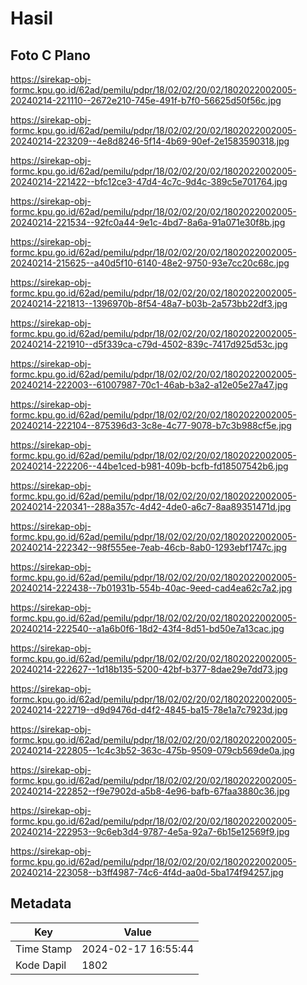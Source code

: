 # Hasil

## Foto C Plano

https://sirekap-obj-formc.kpu.go.id/62ad/pemilu/pdpr/18/02/02/20/02/1802022002005-20240214-221110--2672e210-745e-491f-b7f0-56625d50f56c.jpg

https://sirekap-obj-formc.kpu.go.id/62ad/pemilu/pdpr/18/02/02/20/02/1802022002005-20240214-223209--4e8d8246-5f14-4b69-90ef-2e1583590318.jpg

https://sirekap-obj-formc.kpu.go.id/62ad/pemilu/pdpr/18/02/02/20/02/1802022002005-20240214-221422--bfc12ce3-47d4-4c7c-9d4c-389c5e701764.jpg

https://sirekap-obj-formc.kpu.go.id/62ad/pemilu/pdpr/18/02/02/20/02/1802022002005-20240214-221534--92fc0a44-9e1c-4bd7-8a6a-91a071e30f8b.jpg

https://sirekap-obj-formc.kpu.go.id/62ad/pemilu/pdpr/18/02/02/20/02/1802022002005-20240214-215625--a40d5f10-6140-48e2-9750-93e7cc20c68c.jpg

https://sirekap-obj-formc.kpu.go.id/62ad/pemilu/pdpr/18/02/02/20/02/1802022002005-20240214-221813--1396970b-8f54-48a7-b03b-2a573bb22df3.jpg

https://sirekap-obj-formc.kpu.go.id/62ad/pemilu/pdpr/18/02/02/20/02/1802022002005-20240214-221910--d5f339ca-c79d-4502-839c-7417d925d53c.jpg

https://sirekap-obj-formc.kpu.go.id/62ad/pemilu/pdpr/18/02/02/20/02/1802022002005-20240214-222003--61007987-70c1-46ab-b3a2-a12e05e27a47.jpg

https://sirekap-obj-formc.kpu.go.id/62ad/pemilu/pdpr/18/02/02/20/02/1802022002005-20240214-222104--875396d3-3c8e-4c77-9078-b7c3b988cf5e.jpg

https://sirekap-obj-formc.kpu.go.id/62ad/pemilu/pdpr/18/02/02/20/02/1802022002005-20240214-222206--44be1ced-b981-409b-bcfb-fd18507542b6.jpg

https://sirekap-obj-formc.kpu.go.id/62ad/pemilu/pdpr/18/02/02/20/02/1802022002005-20240214-220341--288a357c-4d42-4de0-a6c7-8aa89351471d.jpg

https://sirekap-obj-formc.kpu.go.id/62ad/pemilu/pdpr/18/02/02/20/02/1802022002005-20240214-222342--98f555ee-7eab-46cb-8ab0-1293ebf1747c.jpg

https://sirekap-obj-formc.kpu.go.id/62ad/pemilu/pdpr/18/02/02/20/02/1802022002005-20240214-222438--7b01931b-554b-40ac-9eed-cad4ea62c7a2.jpg

https://sirekap-obj-formc.kpu.go.id/62ad/pemilu/pdpr/18/02/02/20/02/1802022002005-20240214-222540--a1a6b0f6-18d2-43f4-8d51-bd50e7a13cac.jpg

https://sirekap-obj-formc.kpu.go.id/62ad/pemilu/pdpr/18/02/02/20/02/1802022002005-20240214-222627--1d18b135-5200-42bf-b377-8dae29e7dd73.jpg

https://sirekap-obj-formc.kpu.go.id/62ad/pemilu/pdpr/18/02/02/20/02/1802022002005-20240214-222719--d9d9476d-d4f2-4845-ba15-78e1a7c7923d.jpg

https://sirekap-obj-formc.kpu.go.id/62ad/pemilu/pdpr/18/02/02/20/02/1802022002005-20240214-222805--1c4c3b52-363c-475b-9509-079cb569de0a.jpg

https://sirekap-obj-formc.kpu.go.id/62ad/pemilu/pdpr/18/02/02/20/02/1802022002005-20240214-222852--f9e7902d-a5b8-4e96-bafb-67faa3880c36.jpg

https://sirekap-obj-formc.kpu.go.id/62ad/pemilu/pdpr/18/02/02/20/02/1802022002005-20240214-222953--9c6eb3d4-9787-4e5a-92a7-6b15e12569f9.jpg

https://sirekap-obj-formc.kpu.go.id/62ad/pemilu/pdpr/18/02/02/20/02/1802022002005-20240214-223058--b3ff4987-74c6-4f4d-aa0d-5ba174f94257.jpg


## Metadata

| Key        | Value               |
| ---------- | ------------------- |
| Time Stamp | 2024-02-17 16:55:44 |
| Kode Dapil | 1802                |



